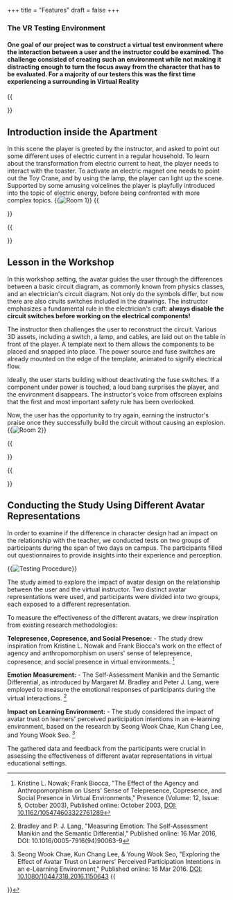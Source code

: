 +++
title = "Features"
draft = false
+++

### The VR Testing Environment

#### One goal of our project was to construct a virtual test environment where the interaction between a user and the instructor could be examined. The challenge consisted of creating such an environment while not making it distracting enough to turn the focus away from the character that has to be evaluated. For a majority of our testers this was the first time experiencing a surrounding in Virtual Reality

{{<section title="Scene 1">}}
## Introduction inside the Apartment
In this scene the player is greeted by the instructor, and asked to point out some different uses of electric current in a regular household. 
To learn about the transformation from electric current to heat, the player needs to interact with the toaster.
To activate an electric magnet one needs to point out the Toy Crane, and by using the lamp, the player can light up the scene.
Supported by some amusing voicelines the player is playfully introduced into the topic of electric energy, before being confronted with more complex topics.
{{<image src="room1Cropped.png" alt="Room 1">}}
{{</section>}}

{{<section title="Scene 2">}}

## Lesson in the Workshop
In this workshop setting, the avatar guides the user through the differences between a basic circuit diagram, as commonly known from physics classes, and an electrician's circuit diagram. Not only do the symbols differ, but now there are also ciruits switches included in the drawings. The instructor emphasizes a fundamental rule in the electrician's craft: **always disable the circuit switches before working on the electrical components!**

The instructor then challenges the user to reconstruct the circuit. Various 3D assets, including a switch, a lamp, and cables, are laid out on the table in front of the player. A template next to them allows the components to be placed and snapped into place. The power source and fuse switches are already mounted on the edge of the template, animated to signify electrical flow.

Ideally, the user starts building without deactivating the fuse switches. If a component under power is touched, a loud bang surprises the player, and the environment disappears. The instructor's voice from offscreen explains that the first and most important safety rule has been overlooked.

Now, the user has the opportunity to try again, earning the instructor's praise once they successfully build the circuit without causing an explosion.
{{<image src="room2Cropped.png" alt="Room 2">}}

{{</section>}}



{{<section title="the study">}}

## Conducting the Study Using Different Avatar Representations

In order to examine if the difference in character design had an impact on the relationship with the teacher, we conducted tests on two groups of participants during the span of two days on campus. The participants filled out questionnaires to provide insights into their experience and perception.

{{<image src="test1.jpg" alt="Testing Procedure">}}

The study aimed to explore the impact of avatar design on the relationship between the user and the virtual instructor. Two distinct avatar representations were used, and participants were divided into two groups, each exposed to a different representation.

To measure the effectiveness of the different avatars, we drew inspiration from existing research methodologies:

**Telepresence, Copresence, and Social Presence:** - The study drew inspiration from Kristine L. Nowak and Frank Biocca's work on the effect of agency and anthropomorphism on users' sense of telepresence, copresence, and social presence in virtual environments. [^1]

**Emotion Measurement:** - The Self-Assessment Manikin and the Semantic Differential, as introduced by Margaret M. Bradley and Peter J. Lang, were employed to measure the emotional responses of participants during the virtual interactions. [^2]

**Impact on Learning Environment:** - The study considered the impact of avatar trust on learners' perceived participation intentions in an e-learning environment, based on the research by Seong Wook Chae, Kun Chang Lee, and Young Wook Seo. [^3]

The gathered data and feedback from the participants were crucial in assessing the effectiveness of different avatar representations in virtual educational settings.



[^1]: Kristine L. Nowak; Frank Biocca, "The Effect of the Agency and Anthropomorphism on Users' Sense of Telepresence, Copresence, and Social Presence in Virtual Environments," Presence (Volume: 12, Issue: 5, October 2003), Published online: October 2003, [DOI: 10.1162/105474603322761289](https://doi.org/10.1162/105474603322761289)

[^2]: Bradley and P. J. Lang, "Measuring Emotion: The Self-Assessment Manikin and the Semantic Differential," Published online: 16 Mar 2016, DOI: 10.1016/0005-7916(94)90063-9

[^3]: Seong Wook Chae, Kun Chang Lee, & Young Wook Seo, "Exploring the Effect of Avatar Trust on Learners’ Perceived Participation Intentions in an e-Learning Environment," Published online: 16 Mar 2016. [DOI: 10.1080/10447318.2016.1150643](https://doi.org/10.1080/10447318.2016.1150643)
{{</section>}}





